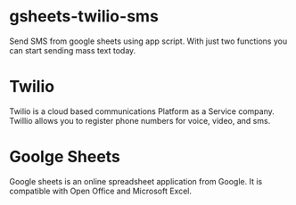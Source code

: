 # gsheets-twilio-sms
Send SMS from google sheets using app script. With just two functions you can start sending mass text today.

# Twilio
Twilio is a cloud based communications Platform as a Service company. Twillio allows you to register phone numbers for voice, video, and sms. 

# Goolge Sheets 
Google sheets is an online spreadsheet application from Google. It is compatible with Open Office and Microsoft Excel. 

